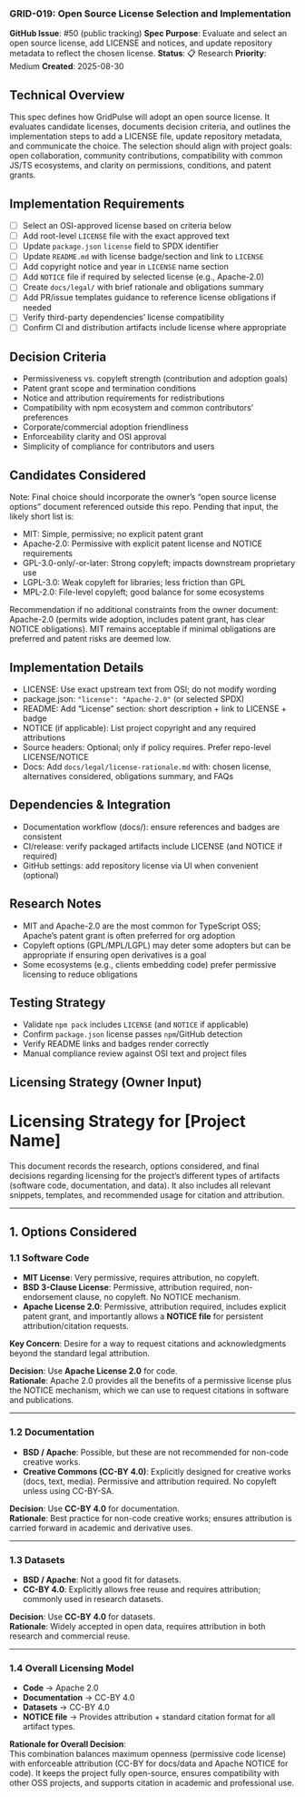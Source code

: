 ### GRID-019: Open Source License Selection and Implementation

**GitHub Issue**: #50 (public tracking)
**Spec Purpose**: Evaluate and select an open source license, add LICENSE and notices, and update repository metadata to reflect the chosen license.
**Status**: 📋 Research
**Priority**: Medium
**Created**: 2025-08-30

## Technical Overview
This spec defines how GridPulse will adopt an open source license. It evaluates candidate licenses, documents decision criteria, and outlines the implementation steps to add a LICENSE file, update repository metadata, and communicate the choice. The selection should align with project goals: open collaboration, community contributions, compatibility with common JS/TS ecosystems, and clarity on permissions, conditions, and patent grants.

## Implementation Requirements
- [ ] Select an OSI-approved license based on criteria below
- [ ] Add root-level `LICENSE` file with the exact approved text
- [ ] Update `package.json` `license` field to SPDX identifier
- [ ] Update `README.md` with license badge/section and link to `LICENSE`
- [ ] Add copyright notice and year in `LICENSE` name section
- [ ] Add `NOTICE` file if required by selected license (e.g., Apache-2.0)
- [ ] Create `docs/legal/` with brief rationale and obligations summary
- [ ] Add PR/issue templates guidance to reference license obligations if needed
- [ ] Verify third-party dependencies’ license compatibility
- [ ] Confirm CI and distribution artifacts include license where appropriate

## Decision Criteria
- Permissiveness vs. copyleft strength (contribution and adoption goals)
- Patent grant scope and termination conditions
- Notice and attribution requirements for redistributions
- Compatibility with npm ecosystem and common contributors’ preferences
- Corporate/commercial adoption friendliness
- Enforceability clarity and OSI approval
- Simplicity of compliance for contributors and users

## Candidates Considered
Note: Final choice should incorporate the owner’s “open source license options” document referenced outside this repo. Pending that input, the likely short list is:
- MIT: Simple, permissive; no explicit patent grant
- Apache-2.0: Permissive with explicit patent license and NOTICE requirements
- GPL-3.0-only/-or-later: Strong copyleft; impacts downstream proprietary use
- LGPL-3.0: Weak copyleft for libraries; less friction than GPL
- MPL-2.0: File-level copyleft; good balance for some ecosystems

Recommendation if no additional constraints from the owner document: Apache-2.0 (permits wide adoption, includes patent grant, has clear NOTICE obligations). MIT remains acceptable if minimal obligations are preferred and patent risks are deemed low.

## Implementation Details
- LICENSE: Use exact upstream text from OSI; do not modify wording
- package.json: `"license": "Apache-2.0"` (or selected SPDX)
- README: Add “License” section: short description + link to LICENSE + badge
- NOTICE (if applicable): List project copyright and any required attributions
- Source headers: Optional; only if policy requires. Prefer repo-level LICENSE/NOTICE
- Docs: Add `docs/legal/license-rationale.md` with: chosen license, alternatives considered, obligations summary, and FAQs

## Dependencies & Integration
- Documentation workflow (docs/): ensure references and badges are consistent
- CI/release: verify packaged artifacts include LICENSE (and NOTICE if required)
- GitHub settings: add repository license via UI when convenient (optional)

## Research Notes
- MIT and Apache-2.0 are the most common for TypeScript OSS; Apache’s patent grant is often preferred for org adoption
- Copyleft options (GPL/MPL/LGPL) may deter some adopters but can be appropriate if ensuring open derivatives is a goal
- Some ecosystems (e.g., clients embedding code) prefer permissive licensing to reduce obligations

## Testing Strategy
- Validate `npm pack` includes `LICENSE` (and `NOTICE` if applicable)
- Confirm `package.json` license passes `npm`/GitHub detection
- Verify README links and badges render correctly
- Manual compliance review against OSI text and project files

## Licensing Strategy (Owner Input)

# Licensing Strategy for [Project Name]

This document records the research, options considered, and final decisions regarding licensing for the project’s different types of artifacts (software code, documentation, and data). It also includes all relevant snippets, templates, and recommended usage for citation and attribution.

---

## 1. Options Considered

### 1.1 Software Code
- **MIT License**: Very permissive, requires attribution, no copyleft.  
- **BSD 3-Clause License**: Permissive, attribution required, non-endorsement clause, no copyleft. No NOTICE mechanism.  
- **Apache License 2.0**: Permissive, attribution required, includes explicit patent grant, and importantly allows a **NOTICE file** for persistent attribution/citation requests.  

**Key Concern**: Desire for a way to request citations and acknowledgments beyond the standard legal attribution.

**Decision**: Use **Apache License 2.0** for code.  
**Rationale**: Apache 2.0 provides all the benefits of a permissive license plus the NOTICE mechanism, which we can use to request citations in software and publications.

---

### 1.2 Documentation
- **BSD / Apache**: Possible, but these are not recommended for non-code creative works.  
- **Creative Commons (CC-BY 4.0)**: Explicitly designed for creative works (docs, text, media). Permissive and attribution required. No copyleft unless using CC-BY-SA.  

**Decision**: Use **CC-BY 4.0** for documentation.  
**Rationale**: Best practice for non-code creative works; ensures attribution is carried forward in academic and derivative uses.

---

### 1.3 Datasets
- **BSD / Apache**: Not a good fit for datasets.  
- **CC-BY 4.0**: Explicitly allows free reuse and requires attribution; commonly used in research datasets.  

**Decision**: Use **CC-BY 4.0** for datasets.  
**Rationale**: Widely accepted in open data, requires attribution in both research and commercial reuse.

---

### 1.4 Overall Licensing Model
- **Code** → Apache 2.0  
- **Documentation** → CC-BY 4.0  
- **Datasets** → CC-BY 4.0  
- **NOTICE file** → Provides attribution + standard citation format for all artifact types.

**Rationale for Overall Decision**:  
This combination balances maximum openness (permissive code license) with enforceable attribution (CC-BY for docs/data and Apache NOTICE for code). It keeps the project fully open-source, ensures compatibility with other OSS projects, and supports citation in academic and professional use.
